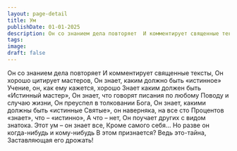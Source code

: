 ```yaml
---
layout: page-detail
title: Ум
publishDate: 01-01-2025
description: Он со знанием дела повторяет  И комментирует священные тексты,  Он хорошо цитирует мастеров,  Он знает, каким должно быть «истинное»  Учение, он, как ему кажется, хорошо  Знает каким должен быть  «Истинный мастер»...
tags:
image:
draft: false
---
```

Он со знанием дела повторяет  И комментирует священные тексты,  Он хорошо цитирует мастеров,  Он знает, каким должно быть «истинное»  Учение, он, как ему кажется, хорошо  Знает каким должен быть  «Истинный мастер»,  Он знает, что говорят писания по любому  Поводу и случаю жизни,  Он преуспел в толковании Бога,  Он знает, какими должны быть «истинные  Святые», он наверняка, на все сто  Процентов «знает», что – «истинно»,  А что – нет,  Он поучает других с видом знатока.  Этот ум – он знает все,  Кроме самого себя...  Но разве он когда-нибудь и кому-нибудь  В этом признается? Ведь это-тайна,  Заставляющая его дрожать!
